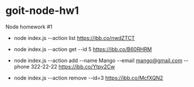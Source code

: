 # goit-node-hw1
Node homework #1

- node index.js --action list
https://ibb.co/nwdZTCT

- node index.js --action get --id 5
https://ibb.co/B60RHRM

- node index.js --action add --name Mango --email mango@gmail.com --phone 322-22-22
https://ibb.co/Ytpy2Cw

- node index.js --action remove --id=3
https://ibb.co/McfXQN2


